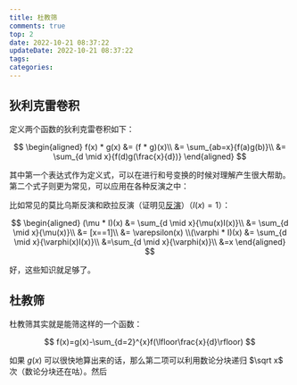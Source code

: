 ```yaml
---
title: 杜教筛
comments: true
top: 2
date: 2022-10-21 08:37:22
updateDate: 2022-10-21 08:37:22
tags:
categories:
---
```


<!--more-->

## 狄利克雷卷积

定义两个函数的狄利克雷卷积如下：

$$
\begin{aligned}
f(x) * g(x) &= (f * g)(x)\\
&= \sum_{ab=x}{f(a)g(b)}\\
&= \sum_{d \mid x}{f(d)g(\frac{x}{d})}
\end{aligned}
$$

其中第一个表达式作为定义式，可以在进行和号变换的时候对理解产生很大帮助。第二个式子则更为常见，可以应用在各种反演之中：

比如常见的莫比乌斯反演和欧拉反演（证明见[反演](/2022/10/24/反演)）（$I(x)=1$）：

$$
\begin{aligned}
(\mu * I)(x) &= \sum_{d \mid x}{\mu(x)I(x)}\\
&= \sum_{d \mid x}{\mu(x)}\\
&= [x==1]\\
&= \varepsilon(x)
\\(\varphi * I)(x) &= \sum_{d \mid x}{\varphi(x)I(x)}\\
&=\sum_{d \mid x}{\varphi(x)}\\
&=x
\end{aligned}
$$

好，这些知识就足够了。

## 杜教筛

杜教筛其实就是能筛这样的一个函数：

$$
f(x)=g(x)-\sum_{d=2}^{x}f(\lfloor\frac{x}{d}\rfloor)
$$

如果 $g(x)$ 可以很快地算出来的话，那么第二项可以利用数论分块递归 $\sqrt x$ 次（数论分块还在咕）。然后